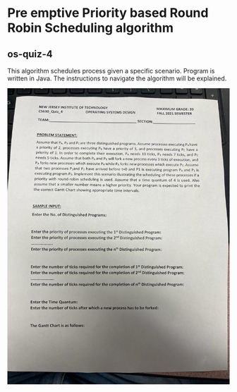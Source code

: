 # Pre emptive Priority based Round Robin Scheduling algorithm
## os-quiz-4
This algorithm schedules process given a specific scenario. Program is written in Java. The instructions to navigate the algorithm will be explained. 

![Problem Statement](https://github.com/rp98njit/os-quiz-4/blob/main/problem-statement.jpeg)
